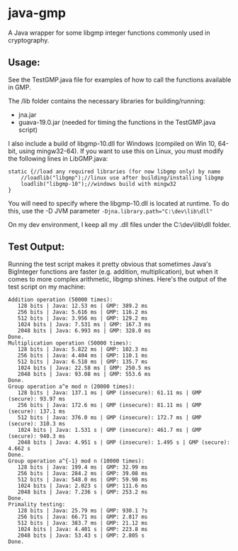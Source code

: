 # java-gmp
A Java wrapper for some libgmp integer functions commonly used in cryptography.

## Usage:
See the TestGMP.java file for examples of how to call the functions available in GMP.

The /lib folder contains the necessary libraries for building/running:
* jna.jar
* guava-19.0.jar (needed for timing the functions in the TestGMP.java script)

I also include a build of libgmp-10.dll for Windows (compiled on Win 10, 64-bit, using mingw32-64). If you want to use this on Linux, you must modify the following lines in LibGMP.java:
```
static {//load any required libraries (for now libgmp only) by name
	//loadlib("libgmp");//linux use after building/installing libgmp
	loadlib("libgmp-10");//windows build with mingw32
}
```

You will need to specify where the libgmp-10.dll is located at runtime. To do this, use the -D JVM parameter
`-Djna.library.path="C:\dev\lib\dll"`

On my dev environment, I keep all my .dll files under the C:\dev\lib\dll folder.

## Test Output:
Running the test script makes it pretty obvious that sometimes Java's BigInteger functions are faster (e.g. addition, multiplication), but when it comes to more complex arithmetic, libgmp shines. Here's the output of the test script on my machine:
```
Addition operation (50000 times):
   128 bits | Java: 12.53 ms | GMP: 389.2 ms
   256 bits | Java: 5.616 ms | GMP: 116.2 ms
   512 bits | Java: 3.956 ms | GMP: 129.2 ms
   1024 bits | Java: 7.531 ms | GMP: 167.3 ms
   2048 bits | Java: 6.993 ms | GMP: 328.0 ms
Done.
Multiplication operation (50000 times):
   128 bits | Java: 5.822 ms | GMP: 102.3 ms
   256 bits | Java: 4.404 ms | GMP: 110.1 ms
   512 bits | Java: 6.518 ms | GMP: 135.7 ms
   1024 bits | Java: 22.58 ms | GMP: 250.5 ms
   2048 bits | Java: 93.08 ms | GMP: 553.6 ms
Done.
Group operation a^e mod n (20000 times):
   128 bits | Java: 137.1 ms | GMP (insecure): 61.11 ms | GMP (secure): 93.97 ms
   256 bits | Java: 172.6 ms | GMP (insecure): 81.11 ms | GMP (secure): 137.1 ms
   512 bits | Java: 376.0 ms | GMP (insecure): 172.7 ms | GMP (secure): 310.3 ms
   1024 bits | Java: 1.531 s | GMP (insecure): 461.7 ms | GMP (secure): 940.3 ms
   2048 bits | Java: 4.951 s | GMP (insecure): 1.495 s | GMP (secure): 4.662 s
Done.
Group operation a^{-1} mod n (10000 times):
   128 bits | Java: 199.4 ms | GMP: 32.99 ms
   256 bits | Java: 284.2 ms | GMP: 39.08 ms
   512 bits | Java: 548.0 ms | GMP: 59.98 ms
   1024 bits | Java: 2.023 s | GMP: 111.6 ms
   2048 bits | Java: 7.236 s | GMP: 253.2 ms
Done.
Primality testing:
   128 bits | Java: 25.79 ms | GMP: 930.1 ?s
   256 bits | Java: 66.71 ms | GMP: 2.817 ms
   512 bits | Java: 383.7 ms | GMP: 21.12 ms
   1024 bits | Java: 4.401 s | GMP: 223.8 ms
   2048 bits | Java: 53.43 s | GMP: 2.805 s
Done.
```
